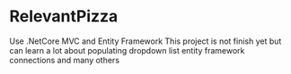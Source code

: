 # RelevantPizza
Use .NetCore MVC and Entity Framework
This project is not finish yet
but can learn a lot about populating dropdown list
entity framework connections
and many others
